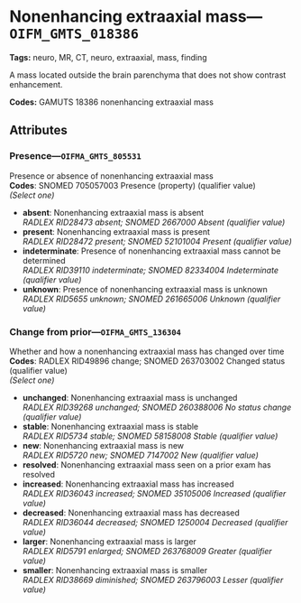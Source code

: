 # Nonenhancing extraaxial mass—`OIFM_GMTS_018386`

**Tags:** neuro, MR, CT, neuro, extraaxial, mass, finding

A mass located outside the brain parenchyma that does not show contrast enhancement.

**Codes:** GAMUTS 18386 nonenhancing extraaxial mass

## Attributes

### Presence—`OIFMA_GMTS_805531`

Presence or absence of nonenhancing extraaxial mass  
**Codes**: SNOMED 705057003 Presence (property) (qualifier value)  
*(Select one)*

- **absent**: Nonenhancing extraaxial mass is absent  
_RADLEX RID28473 absent; SNOMED 2667000 Absent (qualifier value)_
- **present**: Nonenhancing extraaxial mass is present  
_RADLEX RID28472 present; SNOMED 52101004 Present (qualifier value)_
- **indeterminate**: Presence of nonenhancing extraaxial mass cannot be determined  
_RADLEX RID39110 indeterminate; SNOMED 82334004 Indeterminate (qualifier value)_
- **unknown**: Presence of nonenhancing extraaxial mass is unknown  
_RADLEX RID5655 unknown; SNOMED 261665006 Unknown (qualifier value)_

### Change from prior—`OIFMA_GMTS_136304`

Whether and how a nonenhancing extraaxial mass has changed over time  
**Codes**: RADLEX RID49896 change; SNOMED 263703002 Changed status (qualifier value)  
*(Select one)*

- **unchanged**: Nonenhancing extraaxial mass is unchanged  
_RADLEX RID39268 unchanged; SNOMED 260388006 No status change (qualifier value)_
- **stable**: Nonenhancing extraaxial mass is stable  
_RADLEX RID5734 stable; SNOMED 58158008 Stable (qualifier value)_
- **new**: Nonenhancing extraaxial mass is new  
_RADLEX RID5720 new; SNOMED 7147002 New (qualifier value)_
- **resolved**: Nonenhancing extraaxial mass seen on a prior exam has resolved  
- **increased**: Nonenhancing extraaxial mass has increased  
_RADLEX RID36043 increased; SNOMED 35105006 Increased (qualifier value)_
- **decreased**: Nonenhancing extraaxial mass has decreased  
_RADLEX RID36044 decreased; SNOMED 1250004 Decreased (qualifier value)_
- **larger**: Nonenhancing extraaxial mass is larger  
_RADLEX RID5791 enlarged; SNOMED 263768009 Greater (qualifier value)_
- **smaller**: Nonenhancing extraaxial mass is smaller  
_RADLEX RID38669 diminished; SNOMED 263796003 Lesser (qualifier value)_